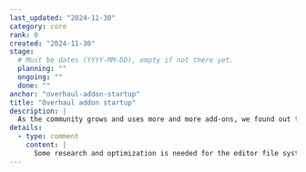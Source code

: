 ```yaml
---
last_updated: "2024-11-30"
category: core
rank: 0
created: "2024-11-30"
stage:
  # Must be dates (YYYY-MM-DD), empty if not there yet.
  planning: ""
  ongoing: ""
  done: ""
anchor: "overhaul-addon-startup"
title: "Overhaul addon startup"
description: |
  As the community grows and uses more and more add-ons, we found out that the current add-on startup logic is reaching its limits, as sometimes, you need to reload the editor for new add-ons to work. That’s why we intend to overhaul it to make the experience seamless.
details:
  - type: comment
    content: |
      Some research and optimization is needed for the editor file system access. We need to optimize all file access extensions. Ultimately, we need to rethink the current system in order to overhaul it.
---
```

